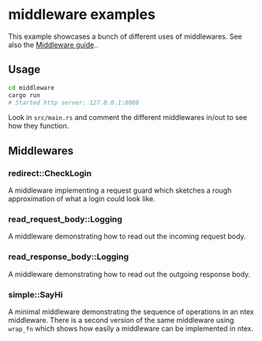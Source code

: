 # middleware examples

This example showcases a bunch of different uses of middlewares. See also the [Middleware guide](https://ntex.rs/docs/middleware)..

## Usage

```bash
cd middleware
cargo run
# Started http server: 127.0.0.1:8080
```

Look in `src/main.rs` and comment the different middlewares in/out to see how
they function.

## Middlewares

### redirect::CheckLogin

A middleware implementing a request guard which sketches a rough approximation of what a login could look like.

### read_request_body::Logging

A middleware demonstrating how to read out the incoming request body.

### read_response_body::Logging

A middleware demonstrating how to read out the outgoing response body.

### simple::SayHi

A minimal middleware demonstrating the sequence of operations in an ntex middleware.
There is a second version of the same middleware using `wrap_fn` which shows how easily a middleware can be implemented in ntex.
